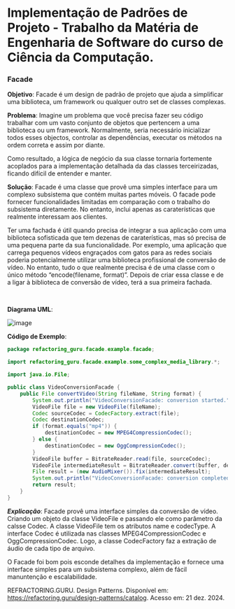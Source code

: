 # Implementação de Padrões de Projeto - Trabalho da Matéria de Engenharia de Software do curso de Ciência da Computação.

### Facade
**Objetivo**: Facade é um design de padrão de projeto que ajuda a simplificar uma biblioteca, um framework ou qualquer outro set de classes complexas.

**Problema**: 
Imagine um problema que você precisa fazer seu código trabalhar com um vasto conjunto de objetos que pertencem a uma biblioteca ou um framework. Normalmente, seria necessário inicializar todos esses objectos, controlar as dependências, executar os métodos na ordem correta e assim por diante. 

Como resultado, a lógica de negócio da sua classe tornaria fortemente acoplados para a implementação detalhada da das classes terceirizadas, ficando difícil de entender e manter.

**Solução**: 
Facade é uma classe que provê uma simples interface para um complexo subsistema que contém muitas partes móveis. O facade pode fornecer funcionalidades limitadas em comparação com o trabalho do subsistema diretamente. No entanto, inclui apenas as caraterísticas que realmente interessam aos clientes. 

Ter uma fachada é útil quando precisa de integrar a sua aplicação com uma biblioteca sofisticada que tem dezenas de caraterísticas, mas só precisa de uma pequena parte da sua funcionalidade. Por exemplo, uma aplicação que carrega pequenos vídeos engraçados com gatos para as redes sociais poderia potencialmente utilizar uma biblioteca profissional de conversão de vídeo. No entanto, tudo o que realmente precisa é de uma classe com o único método “encode(filename, format)”. Depois de criar essa classe e de a ligar à biblioteca de conversão de vídeo, terá a sua primeira fachada.

<br>

**Diagrama UML**: 

![image](https://github.com/user-attachments/assets/e62c7c40-ab63-4714-a716-687b49760ab7)


**Código de Exemplo**:
```java
package refactoring_guru.facade.example.facade;

import refactoring_guru.facade.example.some_complex_media_library.*;

import java.io.File;

public class VideoConversionFacade {
    public File convertVideo(String fileName, String format) {
        System.out.println("VideoConversionFacade: conversion started.");
        VideoFile file = new VideoFile(fileName);
        Codec sourceCodec = CodecFactory.extract(file);
        Codec destinationCodec;
        if (format.equals("mp4")) {
            destinationCodec = new MPEG4CompressionCodec();
        } else {
            destinationCodec = new OggCompressionCodec();
        }
        VideoFile buffer = BitrateReader.read(file, sourceCodec);
        VideoFile intermediateResult = BitrateReader.convert(buffer, destinationCodec);
        File result = (new AudioMixer()).fix(intermediateResult);
        System.out.println("VideoConversionFacade: conversion completed.");
        return result;
    }
}
```
***Explicação***: 
Facade provê uma interface simples da conversão de vídeo. Criando um objeto da classe VideoFile e passando ele como parâmetro da calsse Codec. A classe VideoFile tem os atributos name e codecType. A interface Codec é utilizada nas classes MPEG4CompressionCodec e OggCompressionCodec. Logo, a classe CodecFactory faz a extração de áudio de cada tipo de arquivo.

O Facade foi bom pois esconde detalhes da implementação e fornece uma interface simples para um subsistema complexo, além de fácil manuntenção e escalabilidade.






REFRACTORING.GURU. Design Patterns. Disponível em: https://refactoring.guru/design-patterns/catalog. Acesso em: 21 dez. 2024.
